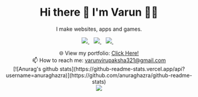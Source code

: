 

<h1 align='center'>
  Hi there 👋 I'm Varun 👨‍💻
</h1>

<p align='center'>
  I make websites, apps and games.
</p>



<p align='center'>
  
  <a href="https://www.linkedin.com/in/varun-v-3a44261a2/" target="_blank">
    <img src="https://img.shields.io/badge/linkedin-%230077B5.svg?&style=for-the-badge&logo=linkedin&logoColor=white" />
  </a>&nbsp;&nbsp;
  
  <a href="https://www.instagram.com/its_varun.v/" target="_blank">
    <img src="https://img.shields.io/badge/instagram-%23E4405F.svg?&style=for-the-badge&logo=instagram&logoColor=white" />        
  </a>&nbsp;&nbsp;
  
   <a href="https://twitter.com/its__varun" target="_blank">
   <img src="https://img.shields.io/badge/twitter-%231DA1F2.svg?&style=for-the-badge&logo=twitter&logoColor=white" />        
   </a>&nbsp;&nbsp;
</p>


<p align='center'>
  🌐 View my portfolio: <a target="_blank" href='https://its-varun.netlify.app'>Click Here!</a> <br>
  📫 How to reach me: <a href='mailto:varunvirupaksha321@gmail.com'>varunvirupaksha321@gmail.com</a>
  <br>
[![Anurag's github stats](https://github-readme-stats.vercel.app/api?username=anuraghazra)](https://github.com/anuraghazra/github-readme-stats)
  <br>
  <a href="#"><img src="https://badges.pufler.dev/visits/created-by-varun/created-by-varun"></a>
</p>
